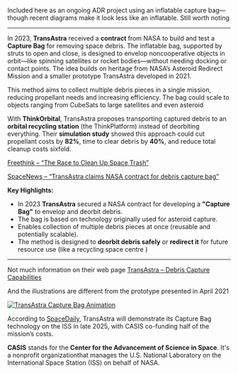 Included here as an ongoing ADR project using an inflatable capture bag—though recent diagrams make it look less like an inflatable. Still worth noting

----------
In 2023, **TransAstra** received a **contract** from NASA to build and test a **Capture Bag** for removing space debris. The inflatable bag, supported by struts to open and close, is designed to envelop noncooperative objects in orbit—like spinning satellites or rocket bodies—without needing docking or contact points. The idea builds on heritage from NASA’s Asteroid Redirect Mission and a smaller prototype TransAstra developed in 2021.

This method aims to collect multiple debris pieces in a single mission, reducing propellant needs and increasing efficiency. The bag could scale to objects ranging from CubeSats to large satellites and even asteroid

With **ThinkOrbital**, TransAstra proposes transporting captured debris to an **orbital recycling station** (the ThinkPlatform) instead of deorbiting everything. Their **simulation study** showed this approach could cut propellant costs by **82%**, time to clear debris by **40%**, and reduce total cleanup costs sixfold.

[Freethink – “The Race to Clean Up Space Trash”](https://www.freethink.com/space/space-trash?utm_source=chatgpt.com)

[SpaceNews – “TransAstra claims NASA contract for debris capture bag”](https://spacenews.com/transastra-claims-nasa-contract-for-debris-capture-bag/)

**Key Highlights:**

- In 2023 **TransAstra** secured a NASA contract for developing a **"Capture Bag"** to envelop and deorbit debris.
- The bag is based on technology originally used for asteroid capture.
- Enables collection of multiple debris pieces at once (reusable and potentially scalable).
- The method is designed to **deorbit debris safely** or **redirect it** for future resource use (like a recycling space centre )

---

Not much information on their web page
[TransAstra – Debris Capture Capabilities](https://transastra.com/capabilities/capturing)

And the illustrations are different from the prototype presented in April 2021 

[![TransAstra Capture Bag Animation](https://img.youtube.com/vi/3pndYPsmasY/0.jpg)](https://www.youtube.com/watch?v=3pndYPsmasY&t=3s)



According to [SpaceDaily](https://www.spacedaily.com/reports/TransAstra_to_showcase_Capture_Bag_on_ISS_in_2025_999.html?utm_source=chatgpt.com), TransAstra will demonstrate its Capture Bag technology on the ISS in late 2025, with CASIS co-funding half of the mission’s costs.

**CASIS** stands for the **Center for the Advancement of Science in Space**. It's a nonprofit organizationthat manages the U.S. National Laboratory on the International Space Station (ISS) on behalf of NASA.
 
